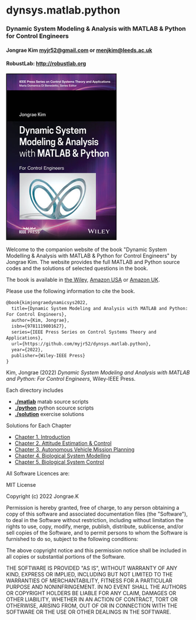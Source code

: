 # dynsys.matlab.python

### Dynamic System Modeling &amp; Analysis with MATLAB &amp; Python for Control Engineers
#### Jongrae Kim <myjr52@gmail.com> or <menjkim@leeds.ac.uk>
#### RobustLab: http://robustlab.org

![book cover!](./solutions/figures/book_cover_dyn_sys.jpg "book cover")

Welcome to the companion website of the book "Dynamic System Modelling & Analysis with MATLAB & Python for Control Engineers" by Jongrae Kim.
The website provides the full MATLAB and Python source codes and the solutions of selected questions in the book.

The book is available in [the Wiley](https://www.wiley.com/en-us/Dynamic+System+Modeling+and+Analysis+with+MATLAB+and+Python%3A+For+Control+Engineers-p-9781119801627), [Amazon USA](https://www.amazon.com/Dynamic-System-Modeling-Analysis-MATLAB/dp/1119801621/ref=sr_1_1?crid=DFAEYC1GJ45D&keywords=Dynamic-System-Modeling-Analysis-MATLAB&qid=1656596714&sprefix=dynamic-system-modeling-analysis-matlab%2Caps%2C132&sr=8-1) or [Amazon UK](https://www.amazon.co.uk/Dynamic-System-Modeling-Analysis-MATLAB/dp/1119801621/ref=sr_1_1?crid=28YLLY9GL6VM2&keywords=Dynamic+System+Modeling+and+Analysis+with+MATLAB+and+Python%3A+For+Control+Engineers&qid=1656596576&sprefix=dynamic+system+modeling+and+analysis+with+matlab+and+python+for+control+engineers%2Caps%2C182&sr=8-1).

Please use the following information to cite the book. 

```
@book{kimjongraedynamicsys2022,
  title={Dynamic System Modeling and Analysis with MATLAB and Python: For Control Engineers},
  author={Kim, Jongrae},
  isbn={9781119801627},
  series={IEEE Press Series on Control Systems Theory and Applications},
  url={https://github.com/myjr52/dynsys.matlab.python},
  year={2022},
  publisher={Wiley-IEEE Press}
}
```
Kim, Jongrae (2022) *Dynamic System Modeling and Analysis with MATLAB and Python: For Control Engineers*, Wiley-IEEE Press.

Each directory includes
- [**./matlab**](https://github.com/myjr52/dynsys.matlab.python/tree/main/matlab) matab source scripts
- [**./python**](https://github.com/myjr52/dynsys.matlab.python/tree/main/python) python scource scripts
- [**./solution**](https://github.com/myjr52/dynsys.matlab.python/tree/main/solutions) exercise solutions

Solutions for Each Chapter
- [Chapter 1. Introduction](/solutions/Chapter01.md)
- [Chapter 2. Attitude Estimation & Control](/solutions/Chapter02.md)
- [Chapter 3. Autonomous Vehicle Mission Planning](/solutions/Chapter03.md)
- [Chapter 4. Biological System Modelling](/solutions/Chapter04.md)
- [Chapter 5. Biological System Control](/solutions/Chapter05.md)

All Software Licences are:

MIT License

Copyright (c) 2022 Jongrae.K

Permission is hereby granted, free of charge, to any person obtaining a copy
of this software and associated documentation files (the "Software"), to deal
in the Software without restriction, including without limitation the rights
to use, copy, modify, merge, publish, distribute, sublicense, and/or sell
copies of the Software, and to permit persons to whom the Software is
furnished to do so, subject to the following conditions:

The above copyright notice and this permission notice shall be included in all
copies or substantial portions of the Software.

THE SOFTWARE IS PROVIDED "AS IS", WITHOUT WARRANTY OF ANY KIND, EXPRESS OR
IMPLIED, INCLUDING BUT NOT LIMITED TO THE WARRANTIES OF MERCHANTABILITY,
FITNESS FOR A PARTICULAR PURPOSE AND NONINFRINGEMENT. IN NO EVENT SHALL THE
AUTHORS OR COPYRIGHT HOLDERS BE LIABLE FOR ANY CLAIM, DAMAGES OR OTHER
LIABILITY, WHETHER IN AN ACTION OF CONTRACT, TORT OR OTHERWISE, ARISING FROM,
OUT OF OR IN CONNECTION WITH THE SOFTWARE OR THE USE OR OTHER DEALINGS IN THE
SOFTWARE.
